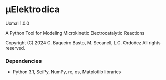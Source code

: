 # μElektrodica
Uxmal 1.0.0

A Python Tool for Modeling Microkinetic Electrocatalytic Reactions

Copyright (C) 2024 C. Baqueiro Basto, M. Secanell, L.C. Ordoñez
All rights reserved.

### Dependencies
- Python 3.1, SciPy, NumPy, re, os, Matplotlib libraries
